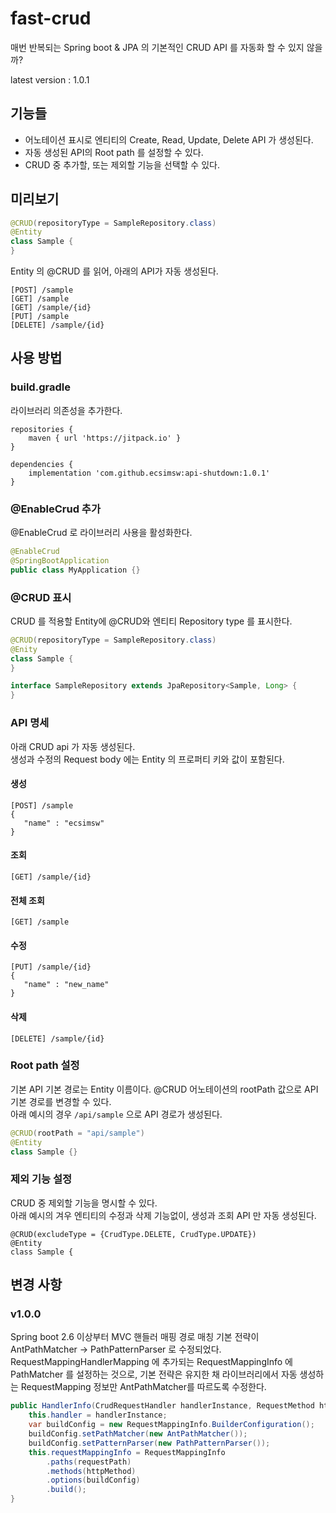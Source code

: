 # fast-crud
매번 반복되는 Spring boot & JPA 의 기본적인 CRUD API 를 자동화 할 수 있지 않을까?

latest version : 1.0.1

## 기능들
- 어노테이션 표시로 엔티티의 Create, Read, Update, Delete API 가 생성된다.
- 자동 생성된 API의 Root path 를 설정할 수 있다.
- CRUD 중 추가할, 또는 제외할 기능을 선택할 수 있다.

## 미리보기
``` java
@CRUD(repositoryType = SampleRepository.class)
@Entity
class Sample {
}
```

Entity 의 @CRUD 를 읽어, 아래의 API가 자동 생성된다.

``` 
[POST] /sample
[GET] /sample 
[GET] /sample/{id}
[PUT] /sample
[DELETE] /sample/{id}
```

## 사용 방법

### build.gradle 

라이브러리 의존성을 추가한다.     
```
repositories {
    maven { url 'https://jitpack.io' }
}

dependencies {
    implementation 'com.github.ecsimsw:api-shutdown:1.0.1'
}
```

### @EnableCrud 추가

@EnableCrud 로 라이브러리 사용을 활성화한다.     

``` java
@EnableCrud
@SpringBootApplication
public class MyApplication {}
```

### @CRUD 표시

CRUD 를 적용할 Entity에 @CRUD와 엔티티 Repository type 를 표시한다.

``` java
@CRUD(repositoryType = SampleRepository.class)
@Enity
class Sample {
}
```

``` java
interface SampleRepository extends JpaRepository<Sample, Long> {
}
```

### API 명세

아래 CRUD api 가 자동 생성된다.      
생성과 수정의 Request body 에는 Entity 의 프로퍼티 키와 값이 포함된다.

#### 생성 
```
[POST] /sample 
{
   "name" : "ecsimsw"
}
```

#### 조회

```
[GET] /sample/{id}
```

#### 전체 조회
```
[GET] /sample
```

#### 수정

```
[PUT] /sample/{id} 
{
   "name" : "new_name"
}
```

#### 삭제 

```
[DELETE] /sample/{id}
```

### Root path 설정

기본 API 기본 경로는 Entity 이름이다. @CRUD 어노테이션의 rootPath 값으로 API 기본 경로를 변경할 수 있다.     
아래 예시의 경우 `/api/sample` 으로 API 경로가 생성된다.

``` java
@CRUD(rootPath = "api/sample")
@Entity
class Sample {}
```

### 제외 기능 설정 

CRUD 중 제외할 기능을 명시할 수 있다.      
아래 예시의 겨우 엔티티의 수정과 삭제 기능없이, 생성과 조회 API 만 자동 생성된다.

```
@CRUD(excludeType = {CrudType.DELETE, CrudType.UPDATE})
@Entity
class Sample {
```

## 변경 사항

### v1.0.0

Spring boot 2.6 이상부터 MVC 핸들러 매핑 경로 매칭 기본 전략이 AntPathMatcher -> PathPatternParser 로 수정되었다. RequestMappingHandlerMapping 에 추가되는 RequestMappingInfo 에 PathMatcher 를 설정하는 것으로, 기본 전략은 유지한 채 라이브러리에서 자동 생성하는 RequestMapping 정보만 AntPathMatcher를 따르도록 수정한다. 

``` java
public HandlerInfo(CrudRequestHandler handlerInstance, RequestMethod httpMethod, String requestPath) {
    this.handler = handlerInstance;
    var buildConfig = new RequestMappingInfo.BuilderConfiguration();
    buildConfig.setPathMatcher(new AntPathMatcher());
    buildConfig.setPatternParser(new PathPatternParser());
    this.requestMappingInfo = RequestMappingInfo
        .paths(requestPath)
        .methods(httpMethod)
        .options(buildConfig)
        .build();
}
```


